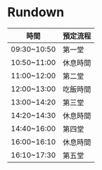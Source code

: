 # Rundown

時間 | 預定流程
---------|----------
 09:30~10:50 | 第一堂
 10:50~11:00 | 休息時間
 11:00~12:00 | 第二堂
 12:00~13:00 | 吃飯時間
 13:00~14:20 | 第三堂
 14:20~14:30 | 休息時間
 14:40~16:00 | 第四堂
 16:00~16:10 | 休息時間
 16:10~17:30 | 第五堂